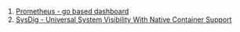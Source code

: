 1. [Prometheus - go based dashboard](http://prometheus.io/)
2. [SysDig - Universal System Visibility With Native Container Support](http://www.sysdig.org/)
